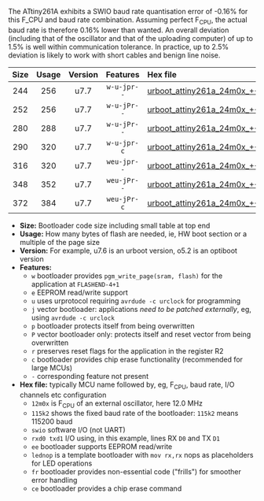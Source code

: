 The ATtiny261A exhibits a SWIO baud rate quantisation error of -0.16% for this F_CPU and baud rate combination. Assuming perfect F<sub>CPU</sub>, the actual baud rate is therefore 0.16% lower than wanted. An overall deviation (including that of the oscillator and that of the uploading computer) of up to 1.5% is well within communication tolerance. In practice, up to 2.5% deviation is likely to work with short cables and benign line noise.

|Size|Usage|Version|Features|Hex file|
|:-:|:-:|:-:|:-:|:--|
|244|256|u7.7|`w-u-jpr--`|[urboot_attiny261a_24m0x_++76k8_swio_rxb0_txb1_lednop.hex](https://raw.githubusercontent.com/stefanrueger/urboot.hex/main/mcus/attiny261a/external_oscillator/fcpu_24m0x/br_++76k8/urboot_attiny261a_24m0x_++76k8_swio_rxb0_txb1_lednop.hex)|
|252|256|u7.7|`w-u-jPr--`|[urboot_attiny261a_24m0x_++76k8_swio_rxb0_txb1.hex](https://raw.githubusercontent.com/stefanrueger/urboot.hex/main/mcus/attiny261a/external_oscillator/fcpu_24m0x/br_++76k8/urboot_attiny261a_24m0x_++76k8_swio_rxb0_txb1.hex)|
|280|288|u7.7|`w-u-jPr--`|[urboot_attiny261a_24m0x_++76k8_swio_rxb0_txb1_lednop_fr.hex](https://raw.githubusercontent.com/stefanrueger/urboot.hex/main/mcus/attiny261a/external_oscillator/fcpu_24m0x/br_++76k8/urboot_attiny261a_24m0x_++76k8_swio_rxb0_txb1_lednop_fr.hex)|
|290|320|u7.7|`w-u-jpr-c`|[urboot_attiny261a_24m0x_++76k8_swio_rxb0_txb1_lednop_fr_ce.hex](https://raw.githubusercontent.com/stefanrueger/urboot.hex/main/mcus/attiny261a/external_oscillator/fcpu_24m0x/br_++76k8/urboot_attiny261a_24m0x_++76k8_swio_rxb0_txb1_lednop_fr_ce.hex)|
|316|320|u7.7|`weu-jpr--`|[urboot_attiny261a_24m0x_++76k8_swio_rxb0_txb1_ee_lednop.hex](https://raw.githubusercontent.com/stefanrueger/urboot.hex/main/mcus/attiny261a/external_oscillator/fcpu_24m0x/br_++76k8/urboot_attiny261a_24m0x_++76k8_swio_rxb0_txb1_ee_lednop.hex)|
|348|352|u7.7|`weu-jPr--`|[urboot_attiny261a_24m0x_++76k8_swio_rxb0_txb1_ee_lednop_fr.hex](https://raw.githubusercontent.com/stefanrueger/urboot.hex/main/mcus/attiny261a/external_oscillator/fcpu_24m0x/br_++76k8/urboot_attiny261a_24m0x_++76k8_swio_rxb0_txb1_ee_lednop_fr.hex)|
|372|384|u7.7|`weu-jPr-c`|[urboot_attiny261a_24m0x_++76k8_swio_rxb0_txb1_ee_lednop_fr_ce.hex](https://raw.githubusercontent.com/stefanrueger/urboot.hex/main/mcus/attiny261a/external_oscillator/fcpu_24m0x/br_++76k8/urboot_attiny261a_24m0x_++76k8_swio_rxb0_txb1_ee_lednop_fr_ce.hex)|

- **Size:** Bootloader code size including small table at top end
- **Usage:** How many bytes of flash are needed, ie, HW boot section or a multiple of the page size
- **Version:** For example, u7.6 is an urboot version, o5.2 is an optiboot version
- **Features:**
  + `w` bootloader provides `pgm_write_page(sram, flash)` for the application at `FLASHEND-4+1`
  + `e` EEPROM read/write support
  + `u` uses urprotocol requiring `avrdude -c urclock` for programming
  + `j` vector bootloader: applications *need to be patched externally*, eg, using `avrdude -c urclock`
  + `p` bootloader protects itself from being overwritten
  + `P` vector bootloader only: protects itself and reset vector from being overwritten
  + `r` preserves reset flags for the application in the register R2
  + `c` bootloader provides chip erase functionality (recommended for large MCUs)
  + `-` corresponding feature not present
- **Hex file:** typically MCU name followed by, eg, F<sub>CPU</sub>, baud rate, I/O channels etc configuration
  + `12m0x` is F<sub>CPU</sub> of an external oscillator, here 12.0 MHz
  + `115k2` shows the fixed baud rate of the bootloader: `115k2` means 115200 baud
  + `swio` software I/O (not UART)
  + `rxd0 txd1` I/O using, in this example, lines RX `D0` and TX `D1`
  + `ee` bootloader supports EEPROM read/write
  + `lednop` is a template bootloader with `mov rx,rx` nops as placeholders for LED operations
  + `fr` bootloader provides non-essential code ("frills") for smoother error handling
  + `ce` bootloader provides a chip erase command
